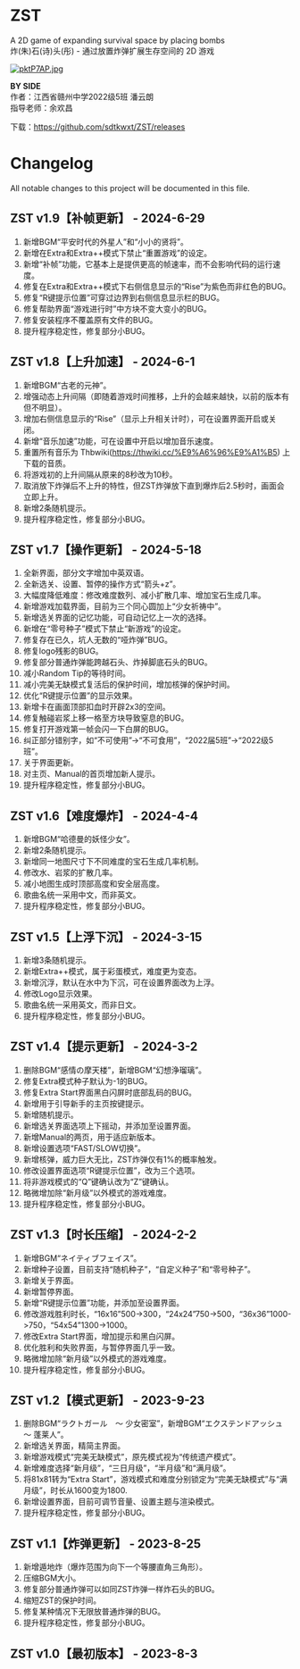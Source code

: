 # ZST
A 2D game of expanding survival space by placing bombs  
炸(朱)石(诗)头(彤) - 通过放置炸弹扩展生存空间的 2D 游戏  

[![pktP7AP.jpg](https://s21.ax1x.com/2024/06/07/pktP7AP.jpg)](https://imgse.com/i/pktP7AP)

**BY SIDE**  
作者：江西省赣州中学2022级5班 潘云朗  
指导老师：余欢昌

下载：https://github.com/sdtkwxt/ZST/releases

# Changelog

All notable changes to this project will be documented in this file.

## ZST v1.9【补帧更新】 - 2024-6-29
1.	新增BGM“平安时代的外星人”和“小小的贤将”。
2.	新增在Extra和Extra++模式下禁止“重置游戏”的设定。
3.	新增“补帧”功能，它基本上是提供更高的帧速率，而不会影响代码的运行速度。
4.	修复在Extra和Extra++模式下右侧信息显示的“Rise”为紫色而非红色的BUG。
5.	修复“R键提示位置”可穿过边界到右侧信息显示栏的BUG。
6.	修复帮助界面“游戏进行时”中方块不变大变小的BUG。
7.	修复安装程序不覆盖原有文件的BUG。
8.	提升程序稳定性，修复部分小BUG。

## ZST v1.8【上升加速】 - 2024-6-1
1.	新增BGM“古老的元神”。
2.	增强动态上升间隔（即随着游戏时间推移，上升的会越来越快，以前的版本有但不明显）。
3.	增加右侧信息显示的“Rise”（显示上升相关计时），可在设置界面开启或关闭。
4.	新增“音乐加速”功能，可在设置中开启以增加音乐速度。
5.	重置所有音乐为 Thbwiki(https://thwiki.cc/%E9%A6%96%E9%A1%B5) 上下载的音质。
6.	将游戏初的上升间隔从原来的8秒改为10秒。
7.	取消放下炸弹后不上升的特性，但ZST炸弹放下直到爆炸后2.5秒时，画面会立即上升。
8.	新增2条随机提示。
9.	提升程序稳定性，修复部分小BUG。

## ZST v1.7【操作更新】 - 2024-5-18
1.	全新界面，部分文字增加中英双语。
2.	全新选关、设置、暂停的操作方式“箭头+z”。
3.	大幅度降低难度：修改难度数列、减小扩散几率、增加宝石生成几率。
4.	新增游戏加载界面，目前为三个同心圆加上“少女祈祷中”。
5.	新增选关界面的记忆功能，可自动记忆上一次的选择。
6.	新增在“零号种子”模式下禁止“新游戏”的设定。
7.	修复存在已久，坑人无数的“哑炸弹”BUG。
8.	修复logo残影的BUG。
9.	修复部分普通炸弹能跨越石头、炸掉脚底石头的BUG。
10.	减小Random Tip的等待时间。
11.	减小完美无缺模式复活后的保护时间，增加核弹的保护时间。
12.	优化“R键提示位置”的显示效果。
13.	新增卡在画面顶部扣血时开辟2x3的空间。
14.	修复触碰岩浆上移一格至方块导致窒息的BUG。
15.	修复打开游戏第一帧会闪一下白屏的BUG。
16.	纠正部分错别字，如“不可使用”->“不可食用”，“2022届5班”->“2022级5班”。
17.	关于界面更新。
18.	对主页、Manual的首页增加新人提示。
19.	提升程序稳定性，修复部分小BUG。

## ZST v1.6【难度爆炸】 - 2024-4-4

1.	新增BGM“哈德曼的妖怪少女”。
2.	新增2条随机提示。
3.	新增同一地图尺寸下不同难度的宝石生成几率机制。
4.	修改水、岩浆的扩散几率。
5.	减小地图生成时顶部高度和安全层高度。
6.	歌曲名统一采用中文，而非英文。
7.	提升程序稳定性，修复部分小BUG。

## ZST v1.5【上浮下沉】 - 2024-3-15

1.	新增3条随机提示。
2.	新增Extra++模式，属于彩蛋模式，难度更为变态。
3.	新增沉浮，默认在水中为下沉，可在设置界面改为上浮。
4.	修改Logo显示效果。
5.	歌曲名统一采用英文，而非日文。
6.	提升程序稳定性，修复部分小BUG。

## ZST v1.4【提示更新】 - 2024-3-2

1.	删除BGM“感情の摩天楼”，新增BGM“幻想浄瑠璃”。
2.	修复Extra模式种子默认为-1的BUG。
3.	修复Extra Start界面黑白闪屏时底部乱码的BUG。
4.	新增用于引导新手的主页按键提示。
5.	新增随机提示。
6.	新增选关界面选项上下摇动，并添加至设置界面。
7.	新增Manual的两页，用于适应新版本。
8.	新增设置选项“FAST/SLOW切换”。
9.	新增核弹，威力巨大无比，ZST炸弹仅有1%的概率触发。
10.	修改设置界面选项“R键提示位置”，改为三个选项。
11.	将非游戏模式的“Q”键确认改为“Z”键确认。
12.	略微增加除“新月级”以外模式的游戏难度。
13.	提升程序稳定性，修复部分小BUG。

## ZST v1.3【时长压缩】 - 2024-2-2

1.	新增BGM“ネイティブフェイス”。
2.	新增种子设置，目前支持“随机种子”，“自定义种子”和“零号种子”。
3.	新增关于界面。
4.	新增暂停界面。
5.	新增“R键提示位置”功能，并添加至设置界面。
6.	修改游戏胜利时长，“16x16”500->300，“24x24”750->500，“36x36”1000->750，“54x54”1300->1000。
7.	修改Extra Start界面，增加提示和黑白闪屏。
8.	优化胜利和失败界面，与暂停界面几乎一致。
9.	略微增加除“新月级”以外模式的游戏难度。
10.	提升程序稳定性，修复部分小BUG。

## ZST v1.2【模式更新】 - 2023-9-23

1.	删除BGM“ラクトガール　～ 少女密室”，新增BGM“エクステンドアッシュ　～ 蓬莱人”。
2.	新增选关界面，精简主界面。
3.	新增游戏模式“完美无缺模式”，原先模式视为“传统遗产模式”。
4.	新增难度选择“新月级”，“三日月级”，“半月级”和“满月级”。
5.	将81x81转为“Extra Start”，游戏模式和难度分别锁定为“完美无缺模式”与“满月级”，时长从1600变为1800.
6.	新增设置界面，目前可调节音量、设置主题与渲染模式。
7.	提升程序稳定性，修复部分小BUG。

## ZST v1.1【炸弹更新】 - 2023-8-25

1.	新增遁地炸（爆炸范围为向下一个等腰直角三角形）。
2.	压缩BGM大小。
3.	修复部分普通炸弹可以如同ZST炸弹一样炸石头的BUG。
4.	缩短ZST的保护时间。
5.	修复某种情况下无限放普通炸弹的BUG。
6.	提升程序稳定性，修复部分小BUG。

## ZST v1.0【最初版本】 - 2023-8-3



